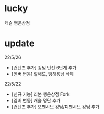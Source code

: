 # lucky

캐슬 행운상점

# update

22/5/26

- [컨텐츠 추가] 킹덤 던전 6단계 추가
- [멤버 변동] 힐해또, 탱해용님 삭제

22/5/22

- [신규 기능] 리본 행운상점 Fork
- [멤버 변동] 캐슬 명단 추가
- [컨텐츠 추가] 오펜시브 킹덤/디펜시브 킹덤 추가

